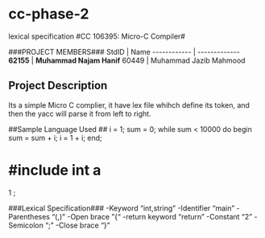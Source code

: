 # cc-phase-2
lexical specification
#CC 106395: Micro-C Compiler#

###PROJECT MEMBERS###
StdID | Name
------------ | -------------
**62155** | **Muhammad Najam Hanif** 
60449 | Muhammad Jazib Mahmood
## Project Description ##
Its a simple Micro C complier, it have lex file whihch define its token, and then the yacc will parse it from left to right.

##Sample Language Used ##
i = 1;
sum = 0;
while sum < 10000 do begin
sum = sum + i;
i = 1 + i;
end;

#include <some code examples.h>
int
a
=
1
;

###Lexical Specification###
-Keyword “int,string”
-Identifier “main”
-Parentheses “(,)”
-Open brace ”{“
-return keyword “return”
-Constant “2”
-Semicolon “;”
-Close brace “}”


